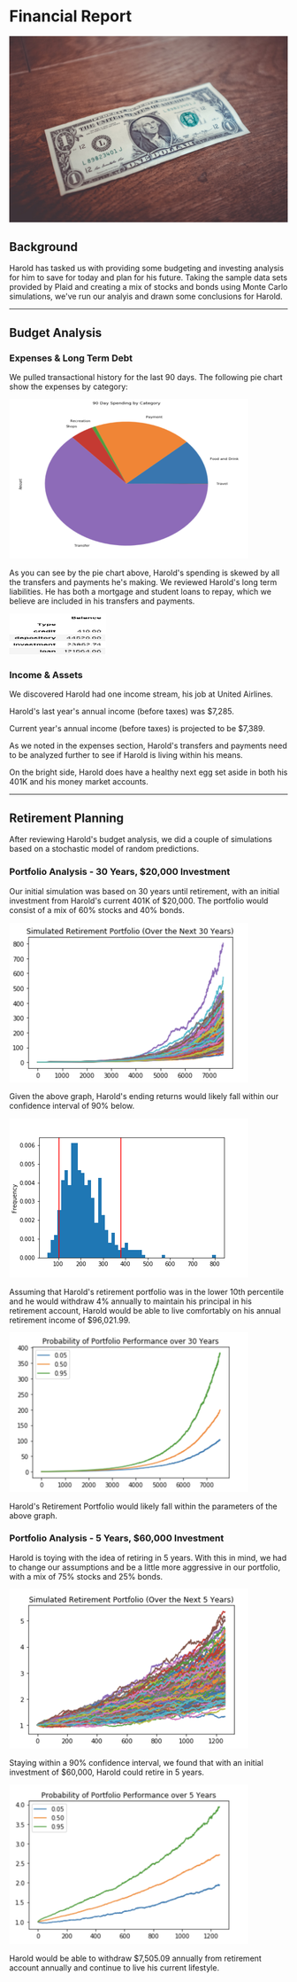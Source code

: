 # Financial Report

<img src="Images/DollarBill.jpg">

## Background

Harold has tasked us with providing some budgeting and investing analysis for him to save for today and plan for his future. Taking the sample data sets provided by Plaid and creating a mix of stocks and bonds using Monte Carlo simulations, we've run our analyis and drawn some conclusions for Harold.

---


## Budget Analysis

### Expenses & Long Term Debt

We pulled transactional history for the last 90 days. The following pie chart show the expenses by category:

<img src="Images/Expenses_by_Category.png" width="432" height="288">

As you can see by the pie chart above, Harold's spending is skewed by all the transfers and payments he's making. We reviewed Harold's long term liabilities. He has both a mortgage and student loans to repay, which we believe are included in his transfers and payments.

<img src="Images/Assets_Liabilities_Table.png" width="175" height="75">


### Income & Assets

We discovered Harold had one income stream, his job at United Airlines. 

Harold's last year's annual income (before taxes) was $7,285.

Current year's annual income (before taxes) is projected to be $7,389.

As we noted in the expenses section, Harold's transfers and payments need to be analyzed further to see if Harold is living within his means.

On the bright side, Harold does have a healthy next egg set aside in both his 401K and his money market accounts.

---

## Retirement Planning

After reviewing Harold's budget analysis, we did a couple of simulations based on a stochastic model of random predictions.

### Portfolio Analysis - 30 Years, $20,000 Investment

Our initial simulation was based on 30 years until retirement, with an initial investment from Harold's current 401K of $20,000. The portfolio would consist of a mix of 60% stocks and 40% bonds.

<img src="Images/Simulated_30_Years_All.png" width="432" height="288">

Given the above graph, Harold's ending returns would likely fall within our confidence interval of 90% below.

<img src="Images/Monte_Carlo_Bar.png">

Assuming that Harold's retirement portfolio was in the lower 10th percentile and he would withdraw 4% annually to maintain his principal in his retirement account, Harold would be able to live comfortably on his annual retirement income of $96,021.99.

<img src="Images/Simulated_30_Years_3.png" width="432" height="288">

Harold's Retirement Portfolio would likely fall within the parameters of the above graph. 

### Portfolio Analysis - 5 Years, $60,000 Investment

Harold is toying with the idea of retiring in 5 years. With this in mind, we had to change our assumptions and be a little more aggressive in our portfolio, with a mix of 75% stocks and 25% bonds.

<img src="Images/Simulated_5_Years_All.png" width="432" height="288">

Staying within a 90% confidence interval, we found that with an initial investment of $60,000, Harold could retire in 5 years.

<img src="Images/Simulated_5_Years_3.png" width="432" height="288">

Harold would be able to withdraw $7,505.09 annually from retirement account annually and continue to live his current lifestyle.